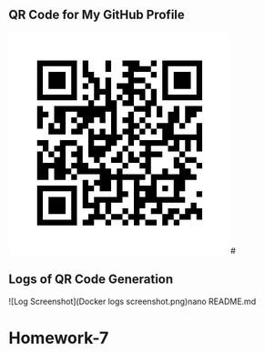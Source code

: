 ## QR Code for My GitHub Profile
![QR Code](my_qr.png)#
## Logs of QR Code Generation
![Log Screenshot](Docker logs screenshot.png)nano README.md
# Homework-7

